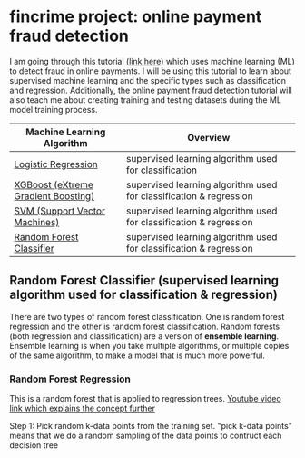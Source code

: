 # fincrime project: online payment fraud detection

I am going through this tutorial ([link here](https://www.geeksforgeeks.org/online-payment-fraud-detection-using-machine-learning-in-python/)) which uses machine learning (ML) to detect fraud in online payments. I will be using this tutorial to learn about supervised machine learning and the specific types such as classification and regression. Additionally, the online payment fraud detection tutorial will also teach me about creating training and testing datasets during the ML model training process.

| Machine Learning Algorithm  | Overview |
| ------------- | ------------- |
| [Logistic Regression](https://github.com/hsarfraz/fincrime-online-payment-fraud-detection-/blob/main/logistic%20regression.md)  | supervised learning algorithm used for classification  | 
| [XGBoost (eXtreme Gradient Boosting)](https://github.com/hsarfraz/fincrime-online-payment-fraud-detection-/blob/main/XGBoost%20(eXtreme%20gradient%20boosting).md)  | supervised learning algorithm used for classification & regression  |
| [SVM (Support Vector Machines)](https://github.com/hsarfraz/fincrime-online-payment-fraud-detection-/blob/main/SVM%20(Support%20Vector%20Machines).md)  | supervised learning algorithm used for classification & regression  |
| [Random Forest Classifier](https://github.com/hsarfraz/fincrime-online-payment-fraud-detection-/blob/main/Random%20Forest%20Classifier.md)  | supervised learning algorithm used for classification & regression  |

## Random Forest Classifier (supervised learning algorithm used for classification & regression)

There are two types of random forest classification. One is random forest regression and the other is random forest classification. Random forests (both regression and classification) are a version of **ensemble learning**. Ensemble learning is when you take multiple algorithms, or multiple copies of the same algorithm, to make a model that is much more powerful.

### Random Forest Regression 

This is a random forest that is applied to regression trees. [Youtube video link which explains the concept further](https://www.youtube.com/watch?v=X1MRbEnEq2s&t=1s)

Step 1: Pick random k-data points from the training set. "pick k-data points" means that we do a random sampling of the data points to contruct each decision tree




